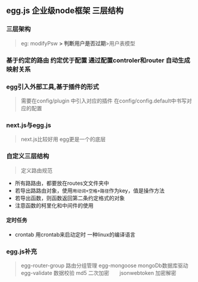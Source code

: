 ## egg.js 企业级node框架  三层结构

### 三层架构
>eg: modifyPsw __> 判断用户是否过期__>用户表模型

### 基于约定的路由  约定优于配置  通过配置controler和router  自动生成映射关系


### egg引入外部工具,基于插件的形式
> 需要在config/plugin 中引入对应的插件
> 在config/config.default中书写对应的配置

### next.js与egg.js
> next.js比较好用 egg更是一个的底层


### 自定义三层结构
> 定义路由规范
+ 所有路路由，都要放在routes⽂文件夹中
+ 若导出路路由对象，使⽤`用动词+空格+路径`作为key，值是操作方法
+ 若导出函数，则函数返回第⼆条约定格式的对象
+ 注意函数的柯里化和中间件的使用


#### 定时任务
+ crontab  用crontab来启动定时  一种linux的编译语言

### egg.js补充
> egg-router-group 路由分组管理
> egg-mongoose mongoDb数据库驱动
> egg-validate 数据校验
> md5 二次加密　　jsonwebtoken 加密解密

